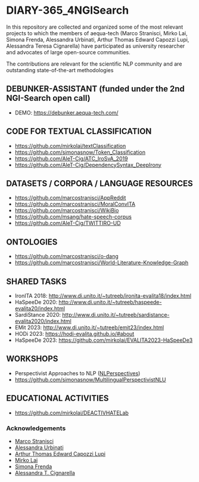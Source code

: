 # DIARY-365_4NGISearch

In this repository are collected and organized some of the most relevant projects to which the members of aequa-tech (Marco Stranisci, Mirko Lai, Simona Frenda, Alessandra Urbinati, Arthur Thomas Edward Capozzi Lupi, Alessandra Teresa Cignarella) have participated as university researcher and advocates of large open-source communities.

The contributions are relevant for the scientific NLP community and are outstanding state-of-the-art methodologies

## DEBUNKER-ASSISTANT (funded under the 2nd NGI-Search open call)
* DEMO: https://debunker.aequa-tech.com/


## CODE FOR TEXTUAL CLASSIFICATION
* https://github.com/mirkolai/textClassification
* https://github.com/simonasnow/Token_Classification
* https://github.com/AleT-Cig/ATC_IroSvA_2019
* https://github.com/AleT-Cig/DependencySyntax_DeepIrony


## DATASETS / CORPORA / LANGUAGE RESOURCES
* https://github.com/marcostranisci/AppReddit 
* https://github.com/marcostranisci/MoralConvITA
* https://github.com/marcostranisci/WikiBio
* https://github.com/msang/hate-speech-corpus
* https://github.com/AleT-Cig/TWITTIRO-UD


## ONTOLOGIES
* https://github.com/marcostranisci/o-dang
* https://github.com/marcostranisci/World-Literature-Knowledge-Graph


## SHARED TASKS
* IronITA 2018: http://www.di.unito.it/~tutreeb/ironita-evalita18/index.html 
* HaSpeeDe 2020: http://www.di.unito.it/~tutreeb/haspeede-evalita20/index.html 
* SardiStance 2020: http://www.di.unito.it/~tutreeb/sardistance-evalita2020/index.html 
* EMit 2023: http://www.di.unito.it/~tutreeb/emit23/index.html 
* HODi 2023: https://hodi-evalita.github.io/#about
* HaSpeeDe 2023: https://github.com/mirkolai/EVALITA2023-HaSpeeDe3


## WORKSHOPS
* Perspectivist Approaches to NLP ([NLPerspectives](https://nlperspectives.di.unito.it/))
* https://github.com/simonasnow/MultilingualPerspectivistNLU 


## EDUCATIONAL ACTIVITIES
* https://github.com/mirkolai/DEACTIVHATELab


### Acknowledgements
* [Marco Stranisci](https://www.unito.it/persone/mstranis)
* [Alessandra Urbinati](https://www.networkscienceinstitute.org/people/alessandra-urbinati)
* [Arthur Thomas Edward Capozzi Lupi](https://www.unito.it/persone/acapozzi)
* [Mirko Lai](http://www.di.unito.it/~lai/)
* [Simona Frenda](https://www.unito.it/persone/sfrenda)
* [Alessandra T. Cignarella](https://www.unito.it/persone/acignare)
